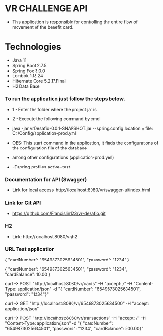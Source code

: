 # VR CHALLENGE API 

- This application is responsible for controlling the entire flow of movement of the benefit card.

# Technologies

- Java 11
- Spring Boot 2.7.5
- Spring Fox 3.0.0
- Lombok 1.18.24
- Hibernate Core 5.2.17.Final
- H2 Data Base

### To run the application just follow the steps below.

- 1 - Enter the folder where the project jar is
- 2 - Execute the following command by cmd

- java -jar vrDesafio-0.0.1-SNAPSHOT.jar --spring.config.location = file: C: /Config/application-prod.yml
- OBS: This start command in the application, it finds the configurations of the configuration file of the database
- among other configurations (application-prod.yml)
- -Dspring.profiles.active=test

### Documentation for API (Swagger)
- Link for local access: http://localhost:8080/vr/swagger-ui/index.html

### Link for Git API 
- https://github.com/Francislin123/vr-desafio.git

### H2
- Link: http://localhost:8080/vr/h2

### URL Test application

{
"cardNumber": "6549873025634501",
"password": "1234"
}

{
"cardNumber": "6549873025634501",
"password": "1234",
"cardBalance": 10.00
}

curl -X POST "http://localhost:8080/vr/cards" -H "accept: */*" -H "Content-Type: application/json" -d "{ \"cardNumber\": \"6549873025634501\", \"password\": \"1234\"}"


curl -X GET "http://localhost:8080/vr/6549873025634500" -H "accept: application/json"


curl -X POST "http://localhost:8080/vr/transactions" -H "accept: */*" -H "Content-Type: application/json" -d "{ \"cardNumber\": \"6549873025634501\", \"password\": \"1234\", \"cardBalance\": 500.00}"